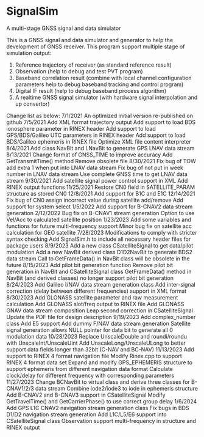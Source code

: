 # SignalSim
 A multi-stage GNSS signal and data simulator

This is a GNSS signal and data simulator and generator to help the development of GNSS receiver.
This program support multiple stage of simulation output:
1. Reference trajectory of receiver (as standard reference result)
2. Observation (help to debug and test PVT program)
3. Baseband correlation result (combine with local channel configuration parameters help to debug baseband tracking and control program)
4. Digital IF result (help to debug baseband process algorithm)
5. A realtime GNSS signal simulator (with hardware signal interpolation and up convertor)

Change list as below:
7/1/2021
	An optimized initial version re-published on github
7/5/2021
	Add XML format trajectory output
	Add support to load BDS ionosphere parameter in RINEX header
	Add support to load GPS/BDS/Galileo UTC parameters in RINEX header
	Add support to load BDS/Galileo ephemeris in RINEX file
	Optimize XML file content interpreter
8/4/2021
	Add class NavBit and LNavBit to generate GPS LNAV data stream
8/13/2021
	Change format of GNSS_TIME to improve accuracy
	Add GetTransmitTime() method
	Remove obsolete file
8/30/2021
	Fix bug of TOW add extra 1 when put into LNAV data stream
	Fix bug of not put in week number in LNAV data stream
	Use complete GNSS time to get LNAV data stream
9/30/2021
	Add satellite signal power control support in XML
	Add RINEX output functions
11/25/2021
	Restore CN0 field in SATELLITE_PARAM structure as stored CN0
12/8/2021
	Add support for B1C and E1C
12/14/2021
	Fix bug of CN0 assign incorrect value during satellite add/remove
	Add support for system select
1/5/2022
	Add support for B-CNAV2 data stream generation
2/12/2022
	Bug fix on B-CNAV1 stream generation
	Option to use Vel/Acc to calculated satellite position
1/23/2023
	Add some variables and functions for future multi-frequency support
	Minor bug fix on satellite acc calculation for GEO satellite
7/28/2023
	Modifications to comply with stricter syntax checking
	Add SignalSim.h to include all necessary header files for package users
8/9/2023
	Add a new class CSatelliteSignal to get data/pilot modulation
	Add a new NavBit derived class D1D2NavBit to generate BDS2 data stream
	Call to GetFrameData() in NavBit class will be obsolete in the future
8/15/2023
	Add pilot bit generation function
	Remove pilot bit generation in NavBit and CSatelliteSignal class
	GetFrameData() method in NavBit (and derived classes) no longer support pilot bit generation
8/24/2023
	Add Galileo I/NAV data stream generation class
	Add inter-signal correction (delay between different frequencies) support in XML format
8/30/2023
	Add GLONASS satellite parameter and raw measurement calculation
	Add GLONASS slot/freq output to RINEX file
	Add GLONASS GNAV data stream composition
	Leap second correction in CSatelliteSignal
	Update the PDF file for design description
9/19/2023
	Add complex_number class
	Add E5 support
	Add dummy F/NAV data stream generation
	Satellite signal generation allows NULL pointer for data bit to generate all 0 modulation data
10/28/2023
	Replace UnscaleDouble and roundi/roundu with UnscaleInt/UnscaleUint
	Add UnscaleLong/UnscaleULong to better support data fields longer than 32bit (C-NAV and BC-NAV)
11/13/2023
	Add support to RINEX 4 format navigation file
	Modify Rinex.cpp to support RINEX 4 format data set
	Expand and modify GPS_EPHEMERIS structure to support ephemeris from different navigation data format
	Calculate clock/delay for different frequency with corresponding parameters
11/27/2023
	Change BCNavBit to virtual class and derive three classes for B-CNAV1/2/3 data stream
	Combine iode2/iode3 to iode in ephemeris structure
	Add B-CNAV2 and B-CNAV3 support in CSatelliteSignal
	Modify GetTravelTime() and GetCarrierPhase() to use correct group delay
1/6/2024
	Add GPS L1C CNAV2 navigation stream generation class
	Fix bugs in BDS D1/D2 navigation stream generation
	Add L1C/L5/E6 support into CSatelliteSignal class
	Observation support multi-frequency in structure and RINEX output
